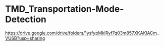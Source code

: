 # TMD_Transportation-Mode-Detection

https://drive.google.com/drive/folders/1ysfypMkIRyf7q03m857XKAKlACm_VUSB?usp=sharing
